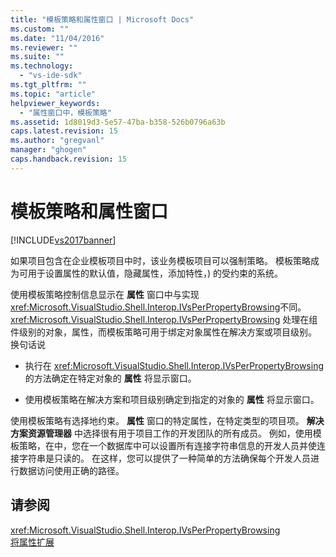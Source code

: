 ```yaml
---
title: "模板策略和属性窗口 | Microsoft Docs"
ms.custom: ""
ms.date: "11/04/2016"
ms.reviewer: ""
ms.suite: ""
ms.technology: 
  - "vs-ide-sdk"
ms.tgt_pltfrm: ""
ms.topic: "article"
helpviewer_keywords: 
  - "属性窗口中，模板策略"
ms.assetid: 1d8019d3-5e57-47ba-b358-526b0796a63b
caps.latest.revision: 15
ms.author: "gregvanl"
manager: "ghogen"
caps.handback.revision: 15
---
```

# 模板策略和属性窗口
[!INCLUDE[vs2017banner](../../code-quality/includes/vs2017banner.md)]

如果项目包含在企业模板项目中时，该业务模板项目可以强制策略。  模板策略成为可用于设置属性的默认值，隐藏属性，添加特性，\) 的受约束的系统。  
  
 使用模板策略控制信息显示在 **属性** 窗口中与实现 <xref:Microsoft.VisualStudio.Shell.Interop.IVsPerPropertyBrowsing>不同。  <xref:Microsoft.VisualStudio.Shell.Interop.IVsPerPropertyBrowsing> 处理在组件级别的对象，属性，而模板策略可用于绑定对象属性在解决方案或项目级别。  换句话说  
  
-   执行在 <xref:Microsoft.VisualStudio.Shell.Interop.IVsPerPropertyBrowsing> 的方法确定在特定对象的 **属性** 将显示窗口。  
  
-   使用模板策略在解决方案和项目级别确定到指定的对象的 **属性** 将显示窗口。  
  
 使用模板策略有选择地约束。 **属性** 窗口的特定属性，在特定类型的项目项。 **解决方案资源管理器** 中选择很有用于项目工作的开发团队的所有成员。  例如，使用模板策略，在中，您在一个数据库中可以设置所有连接字符串信息的开发人员并使连接字符串是只读的。  在这样，您可以提供了一种简单的方法确保每个开发人员进行数据访问使用正确的路径。  
  
## 请参阅  
 <xref:Microsoft.VisualStudio.Shell.Interop.IVsPerPropertyBrowsing>   
 [将属性扩展](../../extensibility/internals/extending-properties.md)